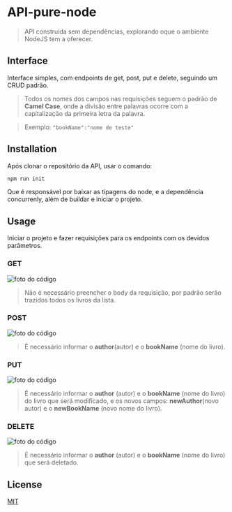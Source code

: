 
# API-pure-node

> API construída sem dependências, explorando oque o ambiente NodeJS tem a oferecer. 

## Interface
Interface simples, com endpoints de get, post, put e delete, seguindo um 
CRUD padrão.
>  Todos os nomes dos campos nas requisições seguem o padrão de **Camel Case**, onde a divisão entre palavras ocorre com a capitalização da primeira letra da palavra.

>  Exemplo:
>  ``"bookName":"nome de teste"``

## Installation

Após clonar o repositório da API, usar o comando:

```bash
npm run init
```
Que é responsável por baixar as tipagens do node, e a dependência concurrenly, além de buildar e iniciar o projeto.

## Usage

Iniciar o projeto e fazer requisições para os endpoints com os devidos parâmetros.
### GET
![foto do código](https://media.discordapp.net/attachments/734174844681453670/1020826778559848540/unknown.png?width=1025&height=387)
> Não é necessário preencher o body da requisição, por padrão serão trazidos todos os livros da lista.
 ### POST
![foto do código](https://media.discordapp.net/attachments/734174844681453670/1020830095092498522/unknown.png?width=1025&height=461)
> É necessário informar o **author**(autor) e o **bookName**  (nome do livro).
### PUT
![foto do código](https://media.discordapp.net/attachments/734174844681453670/1020830842706219071/unknown.png?width=1025&height=459)
> É necessário informar o **author** (autor) e o **bookName** (nome do livro) do livro que será modificado, e os novos campos: **newAuthor**(novo autor) e o **newBookName** (novo nome do livro).
### DELETE
![foto do código](https://media.discordapp.net/attachments/734174844681453670/1020830842706219071/unknown.png?width=1025&height=459)
> É necessário informar o **author** (autor) e o **bookName** (nome do livro) que será deletado.

## License
[MIT](https://choosealicense.com/licenses/mit/)
